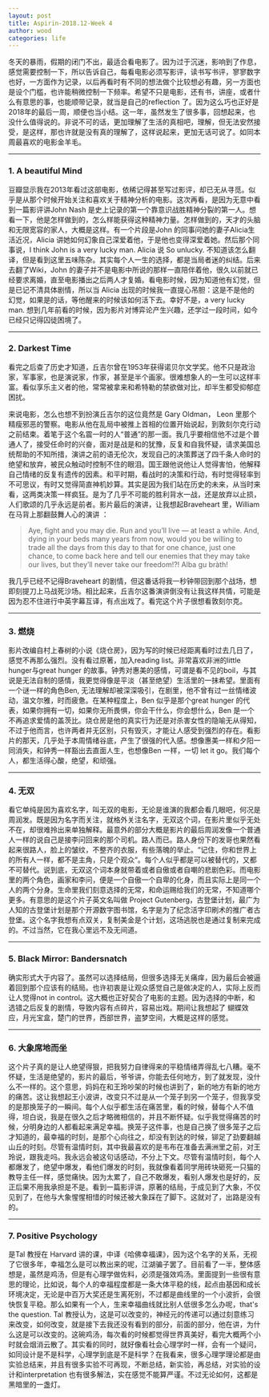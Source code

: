 ```yaml
---
layout: post
title: Aspirin-2018.12-Week 4
author: wood
categories: life
---
```



冬天的暴雨，假期的闭门不出，最适合看电影了。因为过于沉迷，影响到了作息，感觉需要控制一下，所以告诉自己，每看电影必须写影评，读书写书评，寥寥数字也好，一方面作为记录，以后再看时有不同的想法做个比较想必有趣，另一方面也是设个门槛，也许能稍微控制一下频率。希望不只是电影，还有书，讲座，或者什么有意思的事，也能顺带记录，就当是自己的reflection 了。因为这么巧也正好是2018年的最后一周，顺便也当小结。这一年，虽然发生了很多事，回想起来，也没什么值得说的。非说不可的话，更加理解了生活的真相吧，理解，但无法安然接受，是这样，那也许就是没有真的理解了，这样说起来，更加无话可说了。如同本周最喜欢的电影金羊毛。

------
### 1. A beautiful Mind
豆瓣显示我在2013年看过这部电影，依稀记得甚至写过影评，却已无从寻觅。似乎是从那个时候开始关注和喜欢关于精神分析的电影。这次再看，是因为无意中看到一篇影评讲John Nash 是史上记录的第一个靠意识战胜精神分裂的第一人。想看一下，他是怎样做到的，怎么样能获得这种精神力量。怎样做到的，天才的头脑和无限宽容的家人，大概是这样。有一个片段是John 的同事问她的妻子Alicia生活近况，Alicia 讲她如何幻象自己深爱着他，于是他也变得深爱着她。然后那个同事说，I think John is a very lucky man. Alicia 说 So unlucky. 不知道该怎么翻译，但是看到这里五味陈杂。其实每个人一生的选择，都是当局者迷的纠结。后来去翻了Wiki，John 的妻子并不是电影中所说的那样一直陪伴着他，很久以前就已经要求离婚，直至电影播出之后两人才复婚。看电影时候，因为知道他有幻觉，但是已记不清具体剧情，所以当 Alicia 出现的时候我一直提心吊胆：这是不是他的幻觉，如果是的话，等他醒来的时候该如何活下去。幸好不是，a very lucky man. 想到几年前看的时候，因为影片对博弈论产生兴趣，还学过一段时间，如今已经只记得囚徒困境了。

------
### 2. Darkest Time
看完之后查了历史才知道，丘吉尔曾在1953年获得诺贝尔文学奖。他不只是政治家，军事家，也是演说家，作家，甚至是半个画家。很难想象人的一生可以这样丰富。看似享乐主义者的他，常常被拿来和希特勒的禁欲做对比，却半生都受抑郁症困扰。

来说电影，怎么也想不到扮演丘吉尔的这位竟然是 Gary Oldman， Leon 里那个精瘦邪恶的警察。电影从他在乱局中被推上首相的位置开始说起，到敦刻尔克行动之前结束。着笔于这个名震一时的人“普通”的那一面。我几乎要相信他不过是个普通人了，接受任命时的兴奋，面对是战是和的犹豫，反复和自我怀疑，请求美国总统帮助的不知所措，演讲之前的语无伦次，发现自己的决策葬送了四千条人命时的绝望和放弃，被民众触动时控制不住的眼泪。国王跟他说他让人觉得害怕，他解释自己情绪的反复有遗传的因素。和平时期，看战时的决策和行动，有时觉得轻率到不可思议，有时又觉得简直神机妙算。其实是因为我们站在历史的未来，从当时来看，这两类决策一样疯狂。是为了几乎不可能的胜利背水一战，还是放弃以止损，人们歌颂的几乎永远是前者。影片最后的演讲，让我想起Braveheart 里，William在马背上那翻鼓舞人心的演讲  ：
> Aye, fight and you may die. Run and you’ll live — at least a while. And, dying in your beds many years from now, would you be willing to trade all the days from this day to that for one chance, just one chance, to come back here and tell our enemies that they may take our lives, but they’ll never take our freedom!?! Alba gu bràth!

我几乎已经不记得Braveheart 的剧情，但这番话将我一秒钟带回到那个战场，想即刻提刀上马战死沙场。相比起来，丘吉尔这番演讲倒没有让我这样共情，可能是因为忍不住进行中英字幕互译，有点出戏了。看完这个片子很想看敦刻尔克。

------
### 3. 燃烧
影片改编自村上春树的小说《烧仓房》，因为写的时候已经距离看时过去几日了，感觉不再那么强烈。没有看过原著，加入reading list。非常喜欢非洲的little hunger与great hunger 的故事。钟秀对惠美的感情，可谓是看不见的boil，与其说是无法自制的感情，我更觉得像是平淡（甚至绝望）生活里的一抹希望。里面有一个谜一样的角色Ben, 无法理解却被深深吸引，在剧里，他不曾有过一丝情绪波动，温文尔雅，时而疲惫。在某种程度上，Ben 似乎是那个great hunger 的代表，如果你拥有一切，如果你无所畏惧，你会干什么，你会想什么，Ben 是一个不再追求爱情的盖茨比。烧仓房是他的真实行为还是对杀害女性的隐喻无从得知，不过于他而言，也许两者并无区别，只有毁灭，才能让人感受到强烈的存在。看影片的那天，几乎处于本周情绪谷底，产生了很强的代入感。想像惠美一样和夕阳一同消失，和钟秀一样豁出去直面人生，也想像Ben 一样，一切 let it go。我们每个人，都生活得心酸，绝望，和顽强。

------
### 4. 无双
看它单纯是因为喜欢名字，叫无双的电影，无论是谁演的我都会看几眼吧，何况是周润发。既是因为名字而关注，就格外关注名字，无双这个词，在影片里似乎无处不在，却很难拎出来单独解释。最意外的部分大概是影片的最后周润发像一个普通人一样的说自己是接李问回来的那个司机。路人而已。路人身份下的发哥也果然看起来很路人，脸上的皱纹，不整齐的衣服，有些落魄的举止。“记住，你和世界上的所有人一样，都不是主角，只是个观众“。每个人似乎都是可以被替代的，又都不可替代。说到底，无双这个词本身就带着或者自傲或者自嘲的悲剧色彩。而电影里的两个角色，画家和李问，便是一个自傲一个自卑的化身，而且实际上是同一个人的两个分身。生命里我们刻意选择的无常，和命运赐给我们的无常，不知道哪个更多。有意思的是这个片子英文名叫做 Project Gutenberg，古登堡计划，最广为人知的古登堡计划是那个开源数字图书馆，名字是为了纪念活字印刷术的推广者古登堡。这个名字我想有点双关，复制美金是个计划，这场逃脱也是通过复制来完成的。不过当然，它在我心里远不及无间道。  

------
### 5. Black Mirror: Bandersnatch
确实形式大于内容了。虽然可以选择结局，但很多选择无关痛痒，因为最后会被逼着回到那个应该有的结局。也许初衷是让观众感觉自己是做决定的人，实际上反而让人觉得not in control。这大概也正好契合了电影的主题。因为选择的中断，和选错之后反复的剧情，导致内容有点碎片，容易出戏。期间让我想起了 蝴蝶效应，月光宝盒，楚门的世界，西部世界，盗梦空间，大概是这样的感觉。

------
### 6. 大象席地而坐
这个片子真的是让人绝望得狠，把我努力自律得来的平稳情绪弄得乱七八糟。毫不怀疑，生活是绝望的，影片的最后，爷爷讲，你能去任何地方，到了就发现，没什么不一样的。这个意思，妈妈在和王玲吵架的时候也讲到了，新的地方有新的地方的痛苦。这让我想起王小波讲，改变只不过是从一个笼子到另一个笼子，但我享受的是那换笼子的一瞬间。每个人似乎都生活在痛苦里，看的时候，替每个人不值得，坦白说，我是在很久之后才略微相信的，并且不断怀疑。似乎我觉得痛苦的时候，分明身边的人都看起来满足幸福。换笼子这件事，也是自己换了很多笼子之后才知道的，最幸福的时刻，是那个心向往之，却没有到达的时候，铆足了劲要翻越山丘的时刻。尽管有温情时刻，其中我最喜欢的是韦布在准备去满洲里之前，对王玲说，跟我走吗。我永远会被这句话感动，不分上下文。尽管有温情时刻，每个人都爆发了，绝望中爆发，看他们爆发的时刻，我就像看着同学用砖块砸死一只猫的教导主任一样，感觉痛快。因为太累了，自己不敢爆发，看别人爆发也是好的，反正后果不用我承担是不是。看到一篇影评讲，原著的结局，于成见到了大象，不仅见到了，在他与大象惺惺相惜的时候还被大象踩在了脚下。这就对了，出路是没有的。

------
### 7. Positive Psychology
是Tal 教授在 Harvard 讲的课，中译《哈佛幸福课》，因为这个名字的关系，无视了它很多年，幸福怎么是可以教出来的呢，江湖骗子罢了。目前看了一半，整体感想是，虽然是鸡汤，但是有心理学做佐料，必须是强效鸡汤。里面提到一些很有意思的理论，比如说，每个人的幸福程度都是一条大体平稳的线，起点由基因和成长环境决定，无论是中百万大奖还是生离死别，不过都是曲线里的一个小波折，会很快恢复平稳。那么如果有一个人，生来幸福曲线就比别人低很多怎么办呢，that's the question. Tal 教授认为，这是可以改变的，神经元的传递可以通过刻意练习来改变，如何改变，就是接下去我还没有看到的部分，前面的部分，他在讲，为什么这是可以改变的。这碗鸡汤，每次看的时候都觉得世界真美好，看完大概两个小时就会烟消云散了。其实看的同时，就好像看社会心理学时一样，会有一个疑问，如同设计是不是科学，心理学到底是不是科学？在我看来，很多心理学理论都是由实验总结来，并且有很多实验不可再现，不断总结，新实验，再总结，对实验的设计和interpretation 也有很多解法，实在感觉不能算严谨。不过无论如何，这都是黑暗里的一盏灯。

